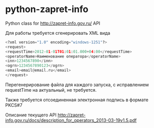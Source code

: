 python-zapret-info
==================

Python class for http://zapret-info.gov.ru/ API

Для работы требуется сгенерировать XML вида

```python
<?xml version="1.0" encoding="windows-1251"?>
<request>
<requestTime>2012-01-01T01:01:01.000+04:00</requestTime>
<operatorName>Наименование оператора</operatorName>
<inn>1234567890</inn>
<ogrn>1234567890123</ogrn>
<email>email@email.ru</email>
</request>
```

Перегенерирование файла для каждого запуска, с исправлением requestTime на актуальный, не требуется.

Также требуется отсоединенная электронная подпись в формате PKCS#7

Описание текущего API http://zapret-info.gov.ru/docs/description_for_operators_2013-03-19v1.5.pdf
